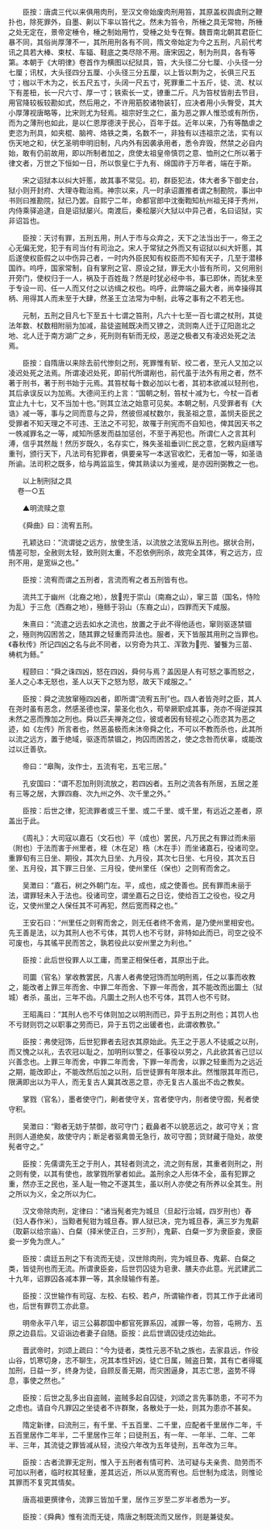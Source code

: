 <!-- { "loadSidebar": true } -->
　　臣按：唐虞三代以来俱用肉刑，至汉文帝始废肉刑用笞，其原盖权舆虞刑之鞭扑也，除死罪外，自墨、劓以下率以笞代之。然未为笞令，所棰之具无常物，所棰之处无定在，景帝定棰令，棰之制始用竹，受棰之处专在臀。魏晋南北朝其君臣仁暴不同，其俗尚厚薄不一，其所用刑各有不同，隋文帝始定为今之五刑，凡前代考讯之具若大棒、束杖、车辐、鞋底之类尽除不用。唐宋因之，制为刑具，各有等第。本朝于《大明律》卷首作为横图以纪狱具，笞，大头径二分七厘、小头径一分七厘；讯杖，大头径四分五厘、小头径三分五厘，以上皆以荆为之，长俱三尺五寸；枷以干木为之，长五尺五寸，头阔一尺五寸，死罪重二十五斤，徒、流、杖以下有差杻，长一尺六寸、厚一寸；铁索长一丈，镣重二斤。凡为笞杖皆削去节目，用官降较板较勘如式，然后用之，不许用筋胶诸物装钉，应决者用小头臀受，其大小厚薄视唐略等，比宋则尤为轻焉。祖宗好生之仁，虽为恶之罪人惟恐或有所伤，而为之薄刑也如此，是以仁恩厚德浃于民心，百年于兹。近年以来，乃有等酷虐之吏恣为刑具，如夹棍、脑袴、烙铁之类，名数不一，非独有以违祖宗之法，实有以伤天地之和，伏乞圣明申明旧制，凡内外有因袭承用者，悉令弃毁，然禁之必自内始，敢有仍前故用，即以所制者加之，庶使太祖皇帝慎罚之意、恤刑之仁所以著于律文者，万世之下恒如一日，所以恢皇仁于九有、绵国祚于万年者，端在于斯。

　　宋之诏狱本以纠大奸慝，故其事不常见。初，群臣犯法，体大者多下御史台，狱小则开封府、大理寺鞫治焉。神宗以来，凡一时承诏置推者谓之制勘院，事出中书则曰推勘院，狱已乃罢。自熙宁二年，命都官郎中沈衡鞫知杭州祖无择于秀州，内侍乘驿追逮，自是诏狱屡兴。南渡后，秦桧屡兴大狱以中异己者，名曰诏狱，实非诏旨也。

　　臣按：天讨有罪，五刑五用，刑人于市与众弃之，天下之法当出于一，帝王之心无偏无党，犯于有司当付有司治之。宋人于常狱之外而又有诏狱以纠大奸慝，其后遂使权臣假之以中伤异己者，一时内外臣民知有权臣而不知有天子，几至于潜移国祚。呜呼，国家常制，自有掌刑之官、原设之狱，罪无大小皆有所司，又何用别开旁门，使权归于一人，祸及于百姓哉？然是时犹必经中书，事已即休，而犹未至于专设一司、任一人而又付之以访缉之权也。呜呼，此弊端之最大者，尚幸操得其柄、用得其人而未至于大肆，然圣王立法常为中制，此等之事有之不若无也。

　　元制，五刑之目凡七下至五十七谓之笞刑，凡六十七至一百七谓之杖刑，其徒法年数、杖数相附丽为加减，盐徒盗贼既决而又镣之，流则南人迁于辽阳迤北之地、北人迁于南方湖广之乡，死刑则有斩而无绞，恶逆之极者又有凌迟处死之法焉。

　　臣按：自隋唐以来除去前代惨刻之刑，死罪惟有斩、绞二者，至元人又加之以凌迟处死之法焉。所谓凌迟处死，即前代所谓剐也，前代虽于法外有用之者，然不著于刑书，著于刑书始于元焉。其笞杖每十数必加以七者，其初本欲减以轻刑也，其后承误反以为加焉。大德间王约上言：“国朝之制，笞杖十减为七，今杖一百者宜止九十七，又不当加十也。”则其立法之始意可见矣。本朝之制，凡受罪者有《大诰》减一等，事与之同而意与之异，然彼但减杖数尔，我圣祖之意，盖悯夫臣民之受罪者不知天理之不可违、王法之不可犯，故罹于刑宪而不自知也，俾其因天书之一帙减罪名之一等，咸知所感发而益加惩创，不至于再犯也。所谓仁人之言其利溥，信乎其然哉！然历岁既久，名存实亡，殊失圣祖垂训仁民之意，乞敕内庭缮写重刊，颁行天下，凡法司有犯罪者，俱要亲写一本送官收贮，无者加一等，如圣诰所谕。法司积之既多，给与两监监生，俾其熟读以为鉴戒，是亦因刑弼教之一也。

　　以上制刑狱之具  
　 
卷一○五

　　▲明流赎之意

　　《舜曲》曰：流宥五刑。

　　孔颖达曰：“流谓徙之远方，放使生活，以流放之法宽纵五刑也。据状合刑，情差可恕，全赦则太轻，致刑则太重，不忍依例刑杀，故完全其体，宥之远方，应刑不用，是宽纵之也。”

　　臣按：流宥而谓之五刑者，言流而宥之者五刑皆有也。

　　流共工于幽州（北裔之地），放兜于崇山（南裔之山），窜三苗（国名，恃险为乱）于三危（西裔之地），殛鲧于羽山（东裔之山），四罪而天下咸服。

　　朱熹曰：“流遣之远去如水之流也，放置之于此不得他适也，窜则驱逐禁锢之，殛则拘囚困苦之，随其罪之轻重而异法也。服者，天下皆服其用刑之当罪也。《春秋传》所记四凶之名与此不同者，以穷奇为共工、浑敦为兜、饕餮为三苗、梼杌为鲧。”

　　程颐曰：“舜之诛四凶，怒在四凶，舜何与焉？盖因是人有可怒之事而怒之，圣人之心本无怒也，圣人以天下之怒为怒，故天下咸服之。”

　　臣按：舜之流放窜殛四凶者，即所谓“流宥五刑”也。四人者皆尧时之臣，其人在尧时虽有恶念，然感圣德也深，蒙圣化也久，苟举厥职成其事，尧亦不得逆探其未然之恶而豫加之刑也。舜以匹夫禅尧之位，彼或者因有轻视之心而恣其为恶之迹，如《左传》所言者也，然恶虽极而未沐帝舜之化，不可以不教而杀也，此其所以流之远方，置于绝域，驱逐而禁锢之，拘囚而困苦之，使之念咎而伏辜，或能改过以迁善欤。

　　帝曰：“皋陶，汝作士，五流有宅，五宅三居。”

　　孔安国曰：“谓不忍加刑则流放之，若四凶者。五刑之流各有所居，五居之差有三等之居，大罪四裔、次九州之外、次千里之外。”

　　臣按：后世之律，犯流罪者或三千里、或二千里、或千里，有远近之差者，原盖出于此。

　　《周礼》：大司寇以嘉石（文石也）平（成也）罢民，凡万民之有罪过而未丽（附也）于法而害于州里者，桎（木在足）梏（木在手）而坐诸嘉石，役诸司空。重罪旬有三日坐、期役，其次九日坐、九月役，其次七日坐、七月役，其次五日坐、五月役，其下罪三日坐、三月役，使州里任（保也）之则宥而舍之。

　　吴澂曰：“嘉石，树之外朝门左。平，成也，成之使善也。民有罪而未丽于法，谓罪轻未入于法也。役诸司空，谓坐嘉石之日讫，使给百工之役也，役之月讫，又使州里之人保任其不可再犯，然后宽而释之也。”

　　王安石曰：“州里任之则宥而舍之，则无任者终不舍焉，是乃使州里相安也。先王善是法，以为其刑人也不亏体，其罚人也不亏财，非特如此而已，司空之役不可废也，与其徭平民而苦之，孰若役此以安州里之为利也。”

　　臣按：此后世役罪人以工庸，而里正相保任者，其原出于此。

　　司圜（官名）掌收教罢民，凡害人者弗使冠饰而加明刑焉，任之以事而收教之，能改者上罪三年而舍、中罪二年而舍、下罪一年而舍，其不能改而出圜土（狱城）者杀，虽出，三年不齿。凡圜土之刑人也不亏体，其罚人也不亏财。

　　王昭禹曰：“其刑人也不亏体则加之以明刑而已，异于五刑之刑也；其罚人也不亏财则罚之以职事之劳而已，异于五罚之出锾者也，此谓收教欤。”

　　臣按：弗使冠饰，后世犯罪者去冠衣其原始此。先王之于恶人不徒威之以刑，而又愧之以礼，去农冠以耻之，加明刑以警之，任事役以劳之，凡此欲其省己愆以兴善念也。上罪三年而舍，中罪二年而舍，下罪一年而舍，以罪之轻重而为之远近之期，能改即止，不能改然后加之以刑，后世徒罪有年限本此。然惟限其年而已，限满即出以为平人，而无复古人冀其改恶之意，亦无复古人虽出不齿之教矣。

　　掌戮（官名），墨者使守门，劓者使守关，宫者使守内，刖者使守囿，髡者使守积。

　　吴澂曰：“黥者无妨于禁御，故可守门；截鼻者不以貌恶远之，故可守关；宫刑则人道绝矣，故使守内；断足者驱禽兽无急行，故可守囿；货财藏于隐处，故使髡者守之。”

　　臣按：先儒谓先王之于刑人，其轻者则流之，流之则有居，其重者则刑之，刑之则有使，以其有使也，故掌戮所掌者如此。盖刑余之人形体不全，虽有犯罪之重，然亦王之民也，圣人耻一物之不遂其生，虽以刑人亦使之有所养以全其生。刑之所以为义，全之所以为仁。

　　汉文帝除肉刑，定律曰：“诸当髡者完为城旦（旦起行治城，四岁刑也）舂（妇人舂作米），当黥者髡钳为城旦舂。罪人狱已决，完为城旦舂，满三岁为鬼薪（取薪以给宗庙）、白粲（择米使正白，三岁刑），鬼薪、白粲一岁为隶臣妾，隶臣妾一岁免为庶人。”

　　臣按：虞廷五刑之下有流而无徒，汉世除肉刑，完为城旦舂、鬼薪、白粲之类，皆徒刑也而无流。所谓隶臣妾，后世罚囚徒为皂隶、膳夫亦此意。光武建武二十九年，诏罪囚各减本罪一等，其余赎输作有差。

　　臣按：汉世输作有司寇、左校、右校、若卢，所谓输作者，罚其工作于此诸司也，后世有罪罚工亦此意。

　　明帝永平八年，诏三公募郡国中都官死罪系囚，减罪一等，勿笞，屯朔方、五原之边县后。又诏诣边者妻子自随。臣按：此后世谪囚徒戍边始此。

　　晋武帝时，刘颂上疏曰：“今为徒者，类性元恶不轨之族也，去家县远，作役山谷，饥寒切身，志不聊生，况其本性奸凶，徒亡日属，贼盗日繁，其有亡者得辄加刑，日益一岁，终身为徒，自顾反善无期，而灾困逼身，其志亡思，盗势不得息，事使之然也。”

　　臣按：后世之乱多出自盗贼，盗贼多起自囚徒，刘颂之言先事防患，不可不为之虑也。请自今凡罪囚之坐徒者不许群聚，各散处于一处，则其为患亦不甚矣。

　　隋定新律，曰流刑三，有千里、千五百里、二千里，应配者千里居作二年，千五百里居作二年半，二千里居作三年；曰徒刑五，有一年、一年半、二年、二年半、三年，其流徒之罪皆减从轻，流役六年改为五年徒刑，五年改为三年。

　　臣按：古者流罪无定刑，惟入于五刑者有情可矜、法可疑与夫亲贵、勋劳而不可加以刑者，临时权其轻重，差其远近，所以从宽而宥也。后世制为成法，则惟论其罪而不复究其情矣。

　　唐高祖更撰律令，流罪三皆加千里，居作三岁至二岁半者悉为一岁。

　　臣按：《舜典》惟有流而无徒，隋唐之制既流而又居作，则是兼徒矣。

